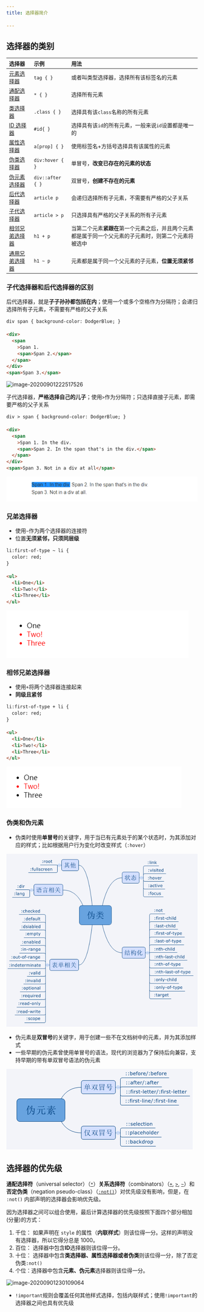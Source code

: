 ```yaml
---
title: 选择器简介

---
```


## 选择器的类别

| 选择器                                                       | 示例             | 用法                                                         |
| :----------------------------------------------------------- | :--------------- | :----------------------------------------------------------- |
| [元素选择器](https://developer.mozilla.org/zh-CN/docs/Web/CSS/Type_selectors) | `tag { }`        | 或者叫类型选择器，选择所有该标签名的元素                     |
| [通配选择器](https://developer.mozilla.org/zh-CN/docs/Web/CSS/Universal_selectors) | `* { }`          | 选择所有元素                                                 |
| [类选择器](https://developer.mozilla.org/zh-CN/docs/Web/CSS/Class_selectors) | `.class { }`     | 选择具有该`class`名称的所有元素                              |
| [ID 选择器](https://developer.mozilla.org/zh-CN/docs/Web/CSS/ID_selectors) | `#id{ }`         | 选择具有该`id`的所有元素，一般来说`id`设置都是唯一的         |
| [属性选择器](https://developer.mozilla.org/zh-CN/docs/Web/CSS/Attribute_selectors) | `a[prop] { }`    | 使用标签名+方括号选择具有该属性的元素                        |
| [伪类选择器](https://developer.mozilla.org/zh-CN/docs/Web/CSS/Pseudo-classes) | `div:hover { }`  | 单冒号，**改变已存在的元素的状态**                           |
| [伪元素选择器](https://developer.mozilla.org/zh-CN/docs/Web/CSS/Pseudo-elements) | `div::after { }` | 双冒号，**创建不存在的元素**                                 |
| [后代选择器](https://developer.mozilla.org/zh-CN/docs/Web/CSS/Descendant_combinator) | `article p`      | 会递归选择所有子元素，不需要有严格的父子关系                 |
| [子代选择器](https://developer.mozilla.org/zh-CN/docs/Web/CSS/Child_combinator) | `article > p`    | 只选择具有严格的父子关系的所有子元素                         |
| [相邻兄弟选择器](https://developer.mozilla.org/zh-CN/docs/Web/CSS/Adjacent_sibling_combinator) | `h1 + p`         | 当第二个元素**紧跟在**第一个元素之后，并且两个元素都是属于同一个父元素的子元素时，则第二个元素将被选中 |
| [通用兄弟选择器](https://developer.mozilla.org/zh-CN/docs/Web/CSS/General_sibling_combinator) | `h1 ~ p`         | 元素都是属于同一个父元素的子元素，**位置无须紧邻**           |

### 子代选择器和后代选择器的区别

后代选择器，就是**子子孙孙都包括在内**；使用一个或多个空格作为分隔符；会递归选择所有子元素，不需要有严格的父子关系

```html
div span { background-color: DodgerBlue; }

<div>
  <span
    >Span 1.
    <span>Span 2.</span>
  </span>
</div>
<span>Span 3.</span>
```

![image-20200901222517526](../../../icodex/docs/images/image-20200901222517526.png)

子代选择器，**严格选择自己的儿子**；使用`>`作为分隔符；只选择直接子元素，即需要严格的父子关系

```html
div > span { background-color: DodgerBlue; }

<div>
  <span
    >Span 1. In the div.
    <span>Span 2. In the span that's in the div.</span>
  </span>
</div>
<span>Span 3. Not in a div at all</span>
```

![image-20200512110219787](../../public/images/image-20200512110219787.png)

### 兄弟选择器

- 使用`~`作为两个选择器的连接符
- 位置**无须紧邻，只须同层级**

```html
li:first-of-type ~ li {
  color: red;
}

<ul>
  <li>One</li>
  <li>Two!</li>
  <li>Three</li>
</ul>
```

![image-20200901224330981](../../public/images/image-20200901224330981.png)

### 相邻兄弟选择器

- 使用`+`将两个选择器连接起来
- **同级且紧邻**

```html
li:first-of-type + li {
  color: red;
}

<ul>
  <li>One</li>
  <li>Two!</li>
  <li>Three</li>
</ul>
```

![image-20200901224240124](../../public/images/image-20200901224240124.png)

### 伪类和伪元素

- 伪类时使用**单冒号**的关键字，用于当已有元素处于的某个状态时，为其添加对应的样式；比如根据用户行为变化时改变样式（`:hover`）

![weilei](../../public/images/weilei.png)

- 伪元素是**双冒号**的关键字，用于创建一些不在文档树中的元素，并为其添加样式
- 一些早期的伪元素曾使用单冒号的语法，现代的浏览器为了保持后向兼容，支持早期的带有单双冒号语法的伪元素

![weiyuansu](../../public/images/weiyuansu.png)

## 选择器的优先级

**通配选择符**（universal selector）（[`*`](https://developer.mozilla.org/zh-CN/docs/Web/CSS/Universal_selectors)）**关系选择符**（combinators）（[`+`](https://developer.mozilla.org/zh-CN/docs/Web/CSS/Adjacent_sibling_combinator), [`>`](https://developer.mozilla.org/zh-CN/docs/Web/CSS/Child_combinator), [`~`](https://developer.mozilla.org/zh-CN/docs/Web/CSS/General_sibling_combinator)）和 **否定伪类**（negation pseudo-class）（[`:not()`](https://developer.mozilla.org/zh-CN/docs/Web/CSS/:not)）对优先级没有影响，但是，在 `:not()` 内部声明的选择器会影响优先级。

因为选择器之间可以组合使用，最后计算选择器的优先级按照下面四个部分相加 (分量)的方式：

1. 千位： 如果声明在 `style` 的属性（**内联样式**）则该位得一分。这样的声明没有选择器，所以它得分总是 1000。
2. 百位： 选择器中包含**ID**选择器则该位得一分。
3. 十位： 选择器中包含**类选择器、属性选择器或者伪类**则该位得一分，除了否定伪类`:not()`
4. 个位：选择器中包含**元素、伪元素**选择器则该位得一分。

![image-20200901230109064](../../../icodex/docs/images/image-20200901230109064.png)

- `!important`规则会覆盖任何其他样式选择，包括内联样式；使用`!important`的选择器之间也具有优先级